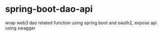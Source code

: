 # spring-boot-dao-api
wrap web3 dao related function using spring boot and oauth2, expose api using swagger
